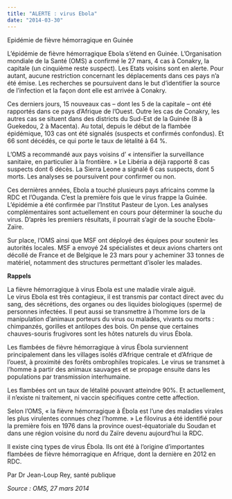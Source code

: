 ```yaml
---
title: "ALERTE : virus Ebola"
date: "2014-03-30"
---
```


Epidémie de fièvre hémorragique en Guinée

L’épidémie de fièvre hémorragique Ebola s’étend en Guinée. L’Organisation mondiale de la Santé (OMS) a confirmé le 27 mars, 4 cas à Conakry, la capitale (un cinquième reste suspect). Les Etats voisins sont en alerte. Pour autant, aucune restriction concernant les déplacements dans ces pays n’a été émise. Les recherches se poursuivent dans le but d’identifier la source de l’infection et la façon dont elle est arrivée à Conakry.

Ces derniers jours, 15 nouveaux cas – dont les 5 de la capitale – ont été rapportés dans ce pays d’Afrique de l’Ouest. Outre les cas de Conakry, les autres cas se situent dans des districts du Sud-Est de la Guinée (8 à Guekedou, 2 à Macenta). Au total, depuis le début de la flambée épidémique, 103 cas ont été signalés (suspects et confirmés confondus). Et 66 sont décédés, ce qui porte le taux de létalité à 64 %.

L’OMS a recommandé aux pays voisins d’ « intensifier la surveillance sanitaire, en particulier à la frontière. » Le Libéria a déjà rapporté 8 cas suspects dont 6 décès. La Sierra Leone a signalé 6 cas suspects, dont 5 morts. Les analyses se poursuivent pour confirmer ou non.

Ces dernières années, Ebola a touché plusieurs pays africains comme la RDC et l’Ouganda. C’est la première fois que le virus frappe la Guinée. L’épidémie a été confirmée par l’Institut Pasteur de Lyon. Les analyses complémentaires sont actuellement en cours pour déterminer la souche du virus. D’après les premiers résultats, il pourrait s’agir de la souche Ebola- Zaïre.

Sur place, l’OMS ainsi que MSF ont déployé des équipes pour soutenir les autorités locales. MSF a envoyé 24 spécialistes et deux avions charters ont décollé de France et de Belgique le 23 mars pour y acheminer 33 tonnes de matériel, notamment des structures permettant d’isoler les malades.  

**Rappels**

La fièvre hémorragique à virus Ebola est une maladie virale aiguë.  
Le virus Ebola est très contagieux, il est transmis par contact direct avec du sang, des sécrétions, des organes ou des liquides biologiques (sperme) de personnes infectées. Il peut aussi se transmettre à l’homme lors de la manipulation d’animaux porteurs du virus ou malades, vivants ou morts : chimpanzés, gorilles et antilopes des bois. On pense que certaines chauves-souris frugivores sont les hôtes naturels du virus Ébola.

Les flambées de fièvre hémorragique à virus Ébola surviennent principalement dans les villages isolés d’Afrique centrale et d’Afrique de l’ouest, à proximité des forêts ombrophiles tropicales. Le virus se transmet à l’homme à partir des animaux sauvages et se propage ensuite dans les populations par transmission interhumaine.

Les flambées ont un taux de létalité pouvant atteindre 90%. Et actuellement, il n’existe ni traitement, ni vaccin spécifiques contre cette affection.

Selon l’OMS, « la fièvre hémorragique à Ébola est l’une des maladies virales les plus virulentes connues chez l’homme. » Le filovirus a été identifié pour la première fois en 1976 dans la province ouest-équatoriale du Soudan et dans une région voisine du nord du Zaïre devenu aujourd’hui la RDC.

Il existe cinq types de virus Ébola. Ils ont été à l’origine d’importantes flambées de fièvre hémorragique en Afrique, dont la dernière en 2012 en RDC. 

Par Dr Jean-Loup Rey, santé publique

_Source : OMS, 27 mars 2014_